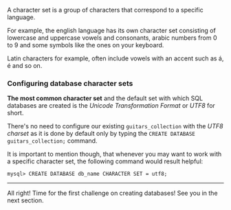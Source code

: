A character set is a group of characters that correspond to a specific language.

For example, the english language has its own character set consisting of lowercase and uppercase vowels and consonants, arabic numbers from 0 to 9 and some symbols like the ones on your keyboard.

Latin characters for example, often include vowels with an accent such as á, é and so on.

### Configuring database character sets

__The most common character set__ and the default set with which SQL databases are created is the _Unicode Transformation Format_ or _UTF8_ for short.

There's no need to configure our existing `guitars_collection` with the _UTF8 charset_ as it is done by default only by typing the `CREATE DATABASE guitars_collection;` command.

It is important to mention though, that whenever you may want to work with a specific character set, the following command would result helpful:

```
mysql> CREATE DATABASE db_name CHARACTER SET = utf8;
```

---

All right! Time for the first challenge on creating databases!
See you in the next section.